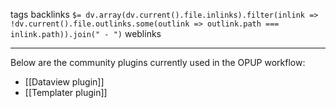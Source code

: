 tags 
backlinks `$= dv.array(dv.current().file.inlinks).filter(inlink => !dv.current().file.outlinks.some(outlink => outlink.path === inlink.path)).join(" - ")`
weblinks 
___
Below are the community plugins currently used in the OPUP workflow:

- [[Dataview plugin]]
- [[Templater plugin]]